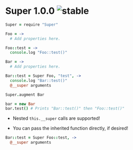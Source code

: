 
# Super 1.0.0 ![stable](https://img.shields.io/badge/stability-stable-4EBA0F.svg?style=flat)

```coffee
Super = require "Super"

Foo = ->
  # Add properties here.

Foo::test = ->
  console.log "Foo::test()"

Bar = ->
  # Add properties here.

Bar::test = Super Foo, "test", ->
  console.log "Bar::test()"
  @__super arguments

Super.augment Bar

bar = new Bar
bar.test() # Prints "Bar::test()" then "Foo::test()"
```

- Nested `this.__super` calls are supported!

- You can pass the inherited function directly, if desired!

```coffee
Bar::test = Super Foo::test, ->
  @__super arguments
```
